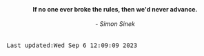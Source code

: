 
<div align="center"><b><span>If no one ever broke the rules, then we'd never advance.</span></b><br><br><i> - Simon Sinek</i></div>
<br><br><kbd>Last updated:Wed Sep  6 12:09:09 2023</kbd>